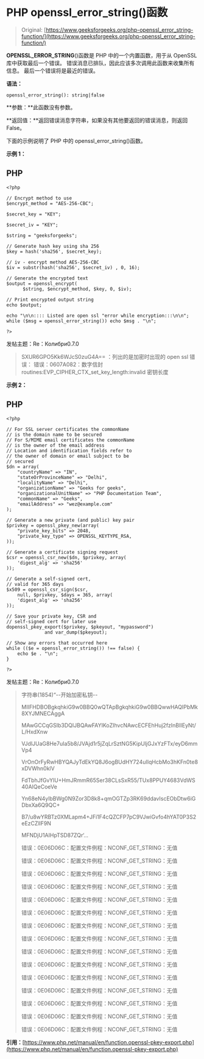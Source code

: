 # PHP openssl_error_string()函数

> Original: [https://www.geeksforgeeks.org/php-openssl_error_string-function/](https://www.geeksforgeeks.org/php-openssl_error_string-function/)

**OPENSSL_ERROR_STRING**()函数是 PHP 中的一个内置函数，用于从 OpenSSL 库中获取最后一个错误。 错误消息已排队，因此应该多次调用此函数来收集所有信息。 最后一个错误将是最近的错误。

**语法：**

```
openssl_error_string(): string|false
```

**参数：**此函数没有参数。

**返回值：**返回错误消息字符串，如果没有其他要返回的错误消息，则返回 False。

下面的示例说明了 PHP 中的 openssl_error_string()函数。

**示例 1：**

## PHP

```
<?php

// Encrypt method to use
$encrypt_method = "AES-256-CBC";

$secret_key = "KEY";

$secret_iv = "KEY";

$string = "geeksforgeeks";

// Generate hash key using sha 256
$key = hash('sha256', $secret_key);

// iv - encrypt method AES-256-CBC
$iv = substr(hash('sha256', $secret_iv) , 0, 16);

// Generate the encrypted text
$output = openssl_encrypt(
      $string, $encrypt_method, $key, 0, $iv);

// Print encrypted output string
echo $output;

echo "\n\n:::: Listed are open ssl "error while encryption:::\n\n";
while ($msg = openssl_error_string()) echo $msg . "\n";

?>
```

发帖主题：Re：Колибри0.7.0

> SXUR6GPO5Kk6WJcS0zuG4A==
> ：列出的是加密时出现的 open ssl 错误：
> 错误：0607A082：数字信封 routines:EVP_CIPHER_CTX_set_key_length:invalid 密钥长度

**示例 2：**

## PHP

```
<?php

// For SSL server certificates the commonName
// is the domain name to be secured
// For S/MIME email certificates the commonName
// is the owner of the email address
// Location and identification fields refer to
// the owner of domain or email subject to be
// secured
$dn = array(
    "countryName" => "IN",
    "stateOrProvinceName" => "Delhi",
    "localityName" => "Delhi",
    "organizationName" => "Geeks for geeks",
    "organizationalUnitName" => "PHP Documentation Team",
    "commonName" => "Geeks",
    "emailAddress" => "wez@example.com"
);

// Generate a new private (and public) key pair
$privkey = openssl_pkey_new(array(
    "private_key_bits" => 2048,
    "private_key_type" => OPENSSL_KEYTYPE_RSA,
));

// Generate a certificate signing request
$csr = openssl_csr_new($dn, $privkey, array(
    'digest_alg' => 'sha256'
));

// Generate a self-signed cert,
// valid for 365 days
$x509 = openssl_csr_sign($csr,
    null, $privkey, $days = 365, array(
    'digest_alg' => 'sha256'
));

// Save your private key, CSR and 
// self-signed cert for later use
dopenssl_pkey_export($privkey, $pkeyout, "mypassword")
              and var_dump($pkeyout);

// Show any errors that occurred here
while (($e = openssl_error_string()) !== false) {
    echo $e . "\n";
}

?>
```

发帖主题：Re：Колибри0.7.0

> 字符串(1854)“--开始加密私钥--
> 
> MIIFHDBOBgkqhkiG9w0BBQ0wQTApBgkqhkiG9w0BBQwwHAQIPbMk8XYJMNECAggA
> 
> MAwGCCqGSIb3DQIJBQAwFAYIKoZIhvcNAwcECFEhHuj2fzInBIIEyNt/L/HxdXnw
> 
> VJdlJUaG8He7uIa5b8/JVAjd1r5jZqLrSztNG5KipUljGJxYzFTx/eyD6mmVp4
> 
> VrOnOrFyRwHBYQAJyTdEkYQ8J6ogBUdHY724uIIqHcbMo3hKFn0te8xDVWhn0klV
> 
> FdTbhJfGvYlU+HmJRmmR65Ser38CLsSxR55/TUx8PPUY4683VdWS40AIQeCoeVe
> 
> Yn68eN4ylbBWg0N9Zor3D8k8+qmOGTZp3RK69ddavIscEObDtw6iGDbxXa6Q9QC+
> 
> B7/u8wYRBTz0XMLapm4+JFi1F4cQZCFP7pC9VJwiGvfo4hYAT0P3S2eEzCZllF9N
> 
> MFNDjU1AIHpTSD87ZQr‘…
> 
> 错误：0E06D06C：配置文件例程：NCONF_GET_STRING：无值
> 
> 错误：0E06D06C：配置文件例程：NCONF_GET_STRING：无值
> 
> 错误：0E06D06C：配置文件例程：NCONF_GET_STRING：无值
> 
> 错误：0E06D06C：配置文件例程：NCONF_GET_STRING：无值
> 
> 错误：0E06D06C：配置文件例程：NCONF_GET_STRING：无值
> 
> 错误：0E06D06C：配置文件例程：NCONF_GET_STRING：无值
> 
> 错误：0E06D06C：配置文件例程：NCONF_GET_STRING：无值
> 
> 错误：0E06D06C：配置文件例程：NCONF_GET_STRING：无值
> 
> 错误：0E06D06C：配置文件例程：NCONF_GET_STRING：无值
> 
> 错误：0E06D06C：配置文件例程：NCONF_GET_STRING：无值
> 
> 错误：0E06D06C：配置文件例程：NCONF_GET_STRING：无值
> 
> 错误：0E06D06C：配置文件例程：NCONF_GET_STRING：无值
> 
> 错误：0E06D06C：配置文件例程：NCONF_GET_STRING：无值
> 
> 错误：0E06D06C：配置文件例程：NCONF_GET_STRING：无值
> 
> 错误：0E06D06C：配置文件例程：NCONF_GET_STRING：无值

**引用：**[https://www.php.net/manual/en/function.openssl-pkey-export.php](https://www.php.net/manual/en/function.openssl-pkey-export.php)